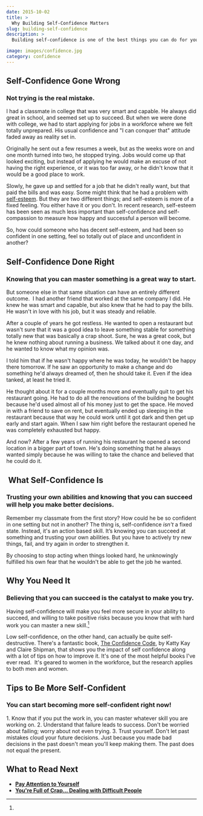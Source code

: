 ```yaml
---
date: 2015-10-02
title: >
  Why Building Self-Confidence Matters
slug: building-self-confidence
description: >
  Building self-confidence is one of the best things you can do for yourself. Read these tips on building self-confidence for a happier life.

image: images/confidence.jpg
category: confidence
---
```


## Self-Confidence Gone Wrong

### Not trying is the real mistake.

I had a classmate in college that was very smart and capable. He always did great in school, and seemed set up to succeed. But when we were done with college, we had to start applying for jobs in a workforce where we felt totally unprepared. His usual confidence and "I can conquer that" attitude faded away as reality set in.

Originally he sent out a few resumes a week, but as the weeks wore on and one month turned into two, he stopped trying. Jobs would come up that looked exciting, but instead of applying he would make an excuse of not having the right experience, or it was too far away, or he didn't know that it would be a good place to work.

Slowly, he gave up and settled for a job that he didn't really want, but that paid the bills and was easy. Some might think that he had a problem with [self-esteem](http://theconfidencecode.com/2014/03/confidence-vs-self-esteem/). But they are two different things; and self-esteem is more of a fixed feeling. You either have it or you don't. In recent research, self-esteem has been seen as much less important than self-confidence and self-compassion to measure how happy and successful a person will become.

So, how could someone who has decent self-esteem, and had been so confident in one setting, feel so totally out of place and unconfident in another?

## Self-Confidence Done Right

### Knowing that you can master something is a great way to start.

But someone else in that same situation can have an entirely different outcome.  I had another friend that worked at the same company I did. He knew he was smart and capable, but also knew that he had to pay the bills. He wasn't in love with his job, but it was steady and reliable.

After a couple of years he got restless. He wanted to open a restaurant but wasn't sure that it was a good idea to leave something stable for something totally new that was basically a crap shoot. Sure, he was a great cook, but he knew nothing about running a business. We talked about it one day, and he wanted to know what my opinion was.

I told him that if he wasn't happy where he was today, he wouldn't be happy there tomorrow. If he saw an opportunity to make a change and do something he'd always dreamed of, then he should take it. Even if the idea tanked, at least he tried it.

He thought about it for a couple months more and eventually quit to get his restaurant going. He had to do all the renovations of the building he bought because he'd used almost all of his money just to get the space. He moved in with a friend to save on rent, but eventually ended up sleeping in the restaurant because that way he could work until it got dark and then get up early and start again. When I saw him right before the restaurant opened he was completely exhausted but happy.

And now? After a few years of running his restaurant he opened a second location in a bigger part of town. He's doing something that he always wanted simply because he was willing to take the chance and believed that he could do it.

##  What Self-Confidence Is

### Trusting your own abilities and knowing that you can succeed will help you make better decisions.

Remember my classmate from the first story? How could he be so confident in one setting but not in another? The thing is, self-confidence _isn't_ a fixed state. Instead, it's an action based skill. It’s knowing you can succeed at something and trusting your own abilities. But you have to actively try new things, fail, and try again in order to strengthen it.

By choosing to stop acting when things looked hard, he unknowingly fulfilled his own fear that he wouldn't be able to get the job he wanted.

## Why You Need It

### Believing that you can succeed is the catalyst to make you try.

Having self-confidence will make you feel more secure in your ability to succeed, and willing to take positive risks because you know that with hard work you can master a new skill.[^confidence]

[^confidence]:
  Low self-confidence, on the other hand, can actually be quite self-destructive. There's a fantastic book, [The Confidence Code](http://www.amazon.com/gp/product/006223062X/ref=as_li_tl?ie=UTF8&amp;camp=1789&amp;creative=390957&amp;creativeASIN=006223062X&amp;linkCode=as2&amp;tag=marimorb-20&amp;linkId=2CB3KNIXRPXAHX5V), by Katty Kay and Claire Shipman, that shows you the impact of self confidence along with a lot of tips on how to improve it. It's one of the most helpful books I've ever read.  It's geared to women in the workforce, but the research applies to both men and women.

## Tips to Be More Self-Confident

### You can start becoming more self-confident right now!

1. Know that if you put the work in, you can master whatever skill you are working on.
2. Understand that failure leads to success. Don't be worried about failing; worry about not even trying.
3. Trust yourself. Don't let past mistakes cloud your future decisions. Just because you made bad decisions in the past doesn't mean you'll keep making them. The past does not equal the present.

## What to Read Next

- **[Pay Attention to Yourself](/pay-attention-to-yourself/)**
- **[You're Full of Crap... Dealing with Difficult People](/dealing-with-difficult-people/)**
